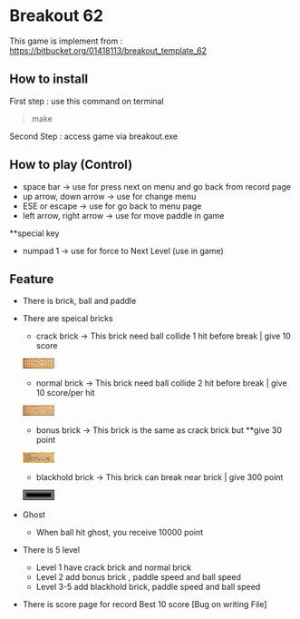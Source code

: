 Breakout 62
===============	

This game is implement from : https://bitbucket.org/01418113/breakout_template_62

How to install
---------------	
First step : use this command on terminal
> make

Second Step : access game via breakout.exe

How to play (Control)
---------------	
- space bar -> use for press next on menu and go back from record page
- up arrow, down arrow -> use for change menu
- ESE or escape -> use for go back to menu page
- left arrow, right arrow -> use for move paddle in game

**special key
- numpad 1 -> use for force to Next Level (use in game)

Feature
---------------	
- There is brick, ball and paddle
- There are speical bricks
    - crack brick -> This brick need ball collide 1 hit before break | give 10 score

    ![](https://raw.githubusercontent.com/bankdevelop/breakout_62/master/asset/img/brick0.png)

    - normal brick -> This brick need ball collide 2 hit before break | give 10 score/per hit

    ![](https://raw.githubusercontent.com/bankdevelop/breakout_62/master/asset/img/brick.png)

    - bonus brick -> This brick is the same as crack brick but **give 30 point

    ![](https://raw.githubusercontent.com/bankdevelop/breakout_62/master/asset/img/brick1.png)

    - blackhold brick -> This brick can break near brick | give 300 point

    ![](https://raw.githubusercontent.com/bankdevelop/breakout_62/master/asset/img/brick2.png)
    
- Ghost
    - When ball hit ghost, you receive 10000 point
- There is 5 level
    - Level 1 have crack brick and normal brick
    - Level 2 add bonus brick , paddle speed and ball speed
    - Level 3-5 add blackhold brick, paddle speed and ball speed
- There is score page for record Best 10 score [Bug on writing File]
